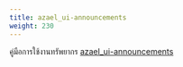 ```yaml
---
title: azael_ui-announcements
weight: 230
---
```


คู่มือการใช้งานทรัพยากร [azael_ui-announcements][azael_ui-announcements]

[azael_ui-announcements]: https://fivem.azael.dev/digishop/azael-ui-announcements
